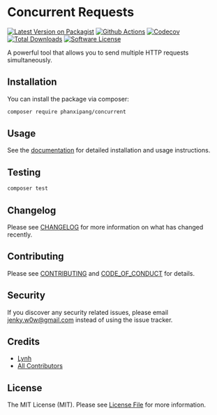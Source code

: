 
# Concurrent Requests

[![Latest Version on Packagist][ico-version]][link-packagist]
[![Github Actions][ico-gh-actions]][link-gh-actions]
[![Codecov][ico-codecov]][link-codecov]
[![Total Downloads][ico-downloads]][link-downloads]
[![Software License][ico-license]](LICENSE.md)

A powerful tool that allows you to send multiple HTTP requests simultaneously.

## Installation

You can install the package via composer:

```bash
composer require phanxipang/concurrent
```

## Usage

See the [documentation](https://jenky.github.io/atlas) for detailed installation and usage instructions.

## Testing

```bash
composer test
```

## Changelog

Please see [CHANGELOG](CHANGELOG.md) for more information on what has changed recently.

## Contributing

Please see [CONTRIBUTING](CONTRIBUTING.md) and [CODE_OF_CONDUCT](CODE_OF_CONDUCT.md) for details.

## Security

If you discover any security related issues, please email jenky.w0w@gmail.com instead of using the issue tracker.

## Credits

- [Lynh](https://github.com/jenky)
- [All Contributors](../../contributors)

## License

The MIT License (MIT). Please see [License File](LICENSE.md) for more information.

[ico-version]: https://img.shields.io/packagist/v/phanxipang/concurrent.svg?style=for-the-badge
[ico-license]: https://img.shields.io/badge/license-MIT-brightgreen.svg?style=for-the-badge
[ico-travis]: https://img.shields.io/travis/phanxipang/concurrent/master.svg?style=for-the-badge
[ico-scrutinizer]: https://img.shields.io/scrutinizer/coverage/g/phanxipang/concurrent.svg?style=for-the-badge
[ico-code-quality]: https://img.shields.io/scrutinizer/g/phanxipang/concurrent.svg?style=for-the-badge
[ico-gh-actions]: https://img.shields.io/github/actions/workflow/status/phanxipang/concurrent/testing.yml?branch=main&label=actions&logo=github&style=for-the-badge
[ico-codecov]: https://img.shields.io/codecov/c/github/phanxipang/concurrent?logo=codecov&style=for-the-badge
[ico-downloads]: https://img.shields.io/packagist/dt/phanxipang/concurrent.svg?style=for-the-badge

[link-packagist]: https://packagist.org/packages/phanxipang/concurrent
[link-travis]: https://travis-ci.org/phanxipang/concurrent
[link-scrutinizer]: https://scrutinizer-ci.com/g/phanxipang/concurrent/code-structure
[link-code-quality]: https://scrutinizer-ci.com/g/phanxipang/concurrent
[link-gh-actions]: https://github.com/phanxipang/concurrent
[link-codecov]: https://codecov.io/gh/phanxipang/concurrent
[link-downloads]: https://packagist.org/packages/phanxipang/concurrent

